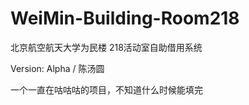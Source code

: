 # WeiMin-Building-Room218

北京航空航天大学为民楼  218活动室自助借用系统

Version: Alpha  /  陈汤圆

一个一直在咕咕咕的项目，不知道什么时候能填完
